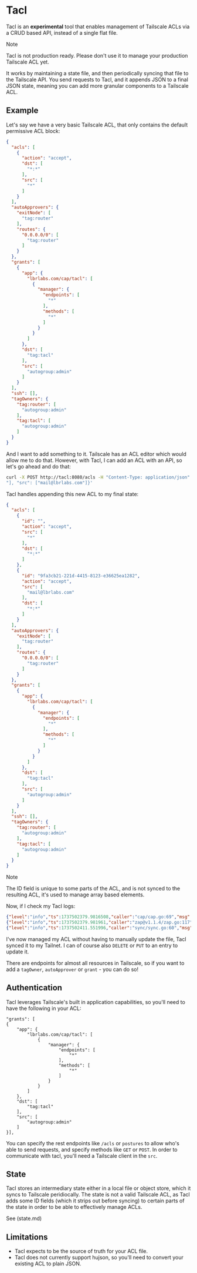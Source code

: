 # Tacl

Tacl is an **experimental** tool that enables management of Tailscale ACLs via a CRUD based API, instead of a single flat file.

> [!NOTE]
> Tacl is not production ready. Please don't use it to manage your production Tailscale ACL yet.

It works by maintaining a state file, and then periodically syncing that file to the Tailscale API. You send requests to Tacl, and it appends JSON to a final JSON state, meaning you can add more granular components to a Tailscale ACL.

## Example

Let's say we have a very basic Tailscale ACL, that only contains the default permissive ACL block:

```json
{
  "acls": [
    {
      "action": "accept",
      "dst": [
        "*:*"
      ],
      "src": [
        "*"
      ]
    }
  ],
  "autoApprovers": {
    "exitNode": [
      "tag:router"
    ],
    "routes": {
      "0.0.0.0/0": [
        "tag:router"
      ]
    }
  },
  "grants": [
    {
      "app": {
        "lbrlabs.com/cap/tacl": [
          {
            "manager": {
              "endpoints": [
                "*"
              ],
              "methods": [
                "*"
              ]
            }
          }
        ]
      },
      "dst": [
        "tag:tacl"
      ],
      "src": [
        "autogroup:admin"
      ]
    }
  ],
  "ssh": [],
  "tagOwners": {
    "tag:router": [
      "autogroup:admin"
    ],
    "tag:tacl": [
      "autogroup:admin"
    ]
  }
}

```

And I want to add something to it. Tailscale has an ACL editor which would allow me to do that. However, with Tacl, I can add an ACL with an API, so let's go ahead and do that:

```bash
curl -X POST http://tacl:8080/acls -H "Content-Type: application/json" -d '{"action": "accept", "dst": ["*:*
"], "src": ["mail@lbrlabs.com"]}'    
```

Tacl handles appending this new ACL to my final state:

```json
{
  "acls": [
    {
      "id": "",
      "action": "accept",
      "src": [
        "*"
      ],
      "dst": [
        "*:*"
      ]
    },
    {
      "id": "9fa3cb21-221d-4415-8123-e36625ea1282",
      "action": "accept",
      "src": [
        "mail@lbrlabs.com"
      ],
      "dst": [
        "*:*"
      ]
    }
  ],
  "autoApprovers": {
    "exitNode": [
      "tag:router"
    ],
    "routes": {
      "0.0.0.0/0": [
        "tag:router"
      ]
    }
  },
  "grants": [
    {
      "app": {
        "lbrlabs.com/cap/tacl": [
          {
            "manager": {
              "endpoints": [
                "*"
              ],
              "methods": [
                "*"
              ]
            }
          }
        ]
      },
      "dst": [
        "tag:tacl"
      ],
      "src": [
        "autogroup:admin"
      ]
    }
  ],
  "ssh": [],
  "tagOwners": {
    "tag:router": [
      "autogroup:admin"
    ],
    "tag:tacl": [
      "autogroup:admin"
    ]
  }
}

```

> [!NOTE]
> The ID field is unique to some parts of the ACL, and is not synced to the resulting ACL, it's used to manage array based elements.

Now, if I check my Tacl logs:

```json
{"level":"info","ts":1737502379.9816508,"caller":"cap/cap.go:69","msg":"Incoming request from Tailscale","ip":"100.84.60.2","userLoginName":"mail@lbrlabs.com","displayName":"mail","method":"POST","url":"/acls"}
{"level":"info","ts":1737502379.981961,"caller":"zap@v1.1.4/zap.go:117","msg":"/acls","status":201,"method":"POST","path":"/acls","query":"","ip":"100.84.60.2","user-agent":"curl/8.7.1","latency":0.000267042,"time":"2025-01-21T23:32:59Z"}
{"level":"info","ts":1737502411.551996,"caller":"sync/sync.go:60","msg":"Pushed local ACL to Tailscale","bytes":916}
```

I've now managed my ACL without having to manually update the file, Tacl synced it to my Tailnet. I can of course also `DELETE` or `PUT` to an entry to update it.

There are endpoints for almost all resources in Tailscale, so if you want to add a `tagOwner`, `autoApprover` or `grant` - you can do so!



## Authentication

Tacl leverages Tailscale's built in application capabilities, so you'll need to have the following in your ACL:

```
"grants": [
{
    "app": {
        "lbrlabs.com/cap/tacl": [
            {
                "manager": {
                    "endpoints": [
                        "*"
                    ],
                    "methods": [
                        "*"
                    ]
                }
            }
        ]
    },
    "dst": [
        "tag:tacl"
    ],
    "src": [
        "autogroup:admin"
    ]
}],
```

You can specify the rest endpoints like `/acls` or `postures` to allow who's able to send requests, and specify methods like `GET` or `POST`. In order to communicate with tacl, you'll need a Tailscale client in the `src`.

## State

Tacl stores an intermediary state either in a local file or object store, which it syncs to Tailscale peridiocally. The state is not a valid Tailscale ACL, as Tacl adds some ID fields (which it strips out before syncing) to certain parts of the state in order to be able to effectively manage ACLs.

See (state.md)



## Limitations

- Tacl expects to be the source of truth for your ACL file.
- Tacl does not currently support hujson, so you'll need to convert your existing ACL to plain JSON.
